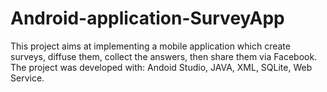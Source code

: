 # Android-application-SurveyApp
This project aims at implementing a mobile application which create surveys, diffuse them, collect the answers, then share them via Facebook. The project was developed with: Andoid Studio, JAVA, XML, SQLite, Web Service.
